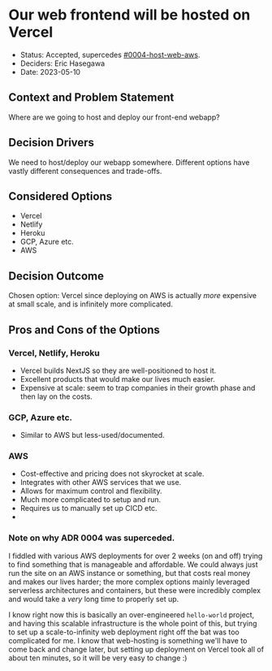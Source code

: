 # Our web frontend will be hosted on Vercel

* Status: Accepted, supercedes [#0004-host-web-aws](https://github.com/getworld0/adl/blob/main/0004-host-web-aws.md).
* Deciders: Eric Hasegawa
* Date: 2023-05-10 <!-- optional -->

## Context and Problem Statement

Where are we going to host and deploy our front-end webapp?


## Decision Drivers
We need to host/deploy our webapp somewhere.
Different options have vastly different consequences and trade-offs.

## Considered Options
* Vercel
* Netlify
* Heroku
* GCP, Azure etc.
* AWS

## Decision Outcome

Chosen option: Vercel since deploying on AWS is actually _more_ expensive at small scale, and is infinitely more complicated.


## Pros and Cons of the Options

### Vercel, Netlify, Heroku

* Vercel builds NextJS so they are well-positioned to host it.
* Excellent products that would make our lives much easier.
* Expensive at scale: seem to trap companies in their growth phase and then lay on the costs.


### GCP, Azure etc.

* Similar to AWS but less-used/documented.

### AWS

* Cost-effective and pricing does not skyrocket at scale.
* Integrates with other AWS services that we use.
* Allows for maximum control and flexibility.
* Much more complicated to setup and run.
* Requires us to manually set up CICD etc.
*
### Note on why ADR 0004 was superceded.
I fiddled with various AWS deployments for over 2 weeks (on and off) trying to find something that is manageable and affordable. We could always
just run the site on an AWS instance or something, but that costs real money and makes our lives harder; the more complex options mainly
leveraged serverless architectures and containers, but these were incredibly complex and would take a _very_ long time to properly set up. 

I know right now this is basically an over-engineered `hello-world` project, and having this scalable infrastructure is the whole point of this, but trying
to set up a scale-to-infinity web deployment right off the bat was too complicated for me. I know that web-hosting is something we'll have to come back and change
later, but setting up deployment on Vercel took all of about ten minutes, so it will be very easy to change :)
